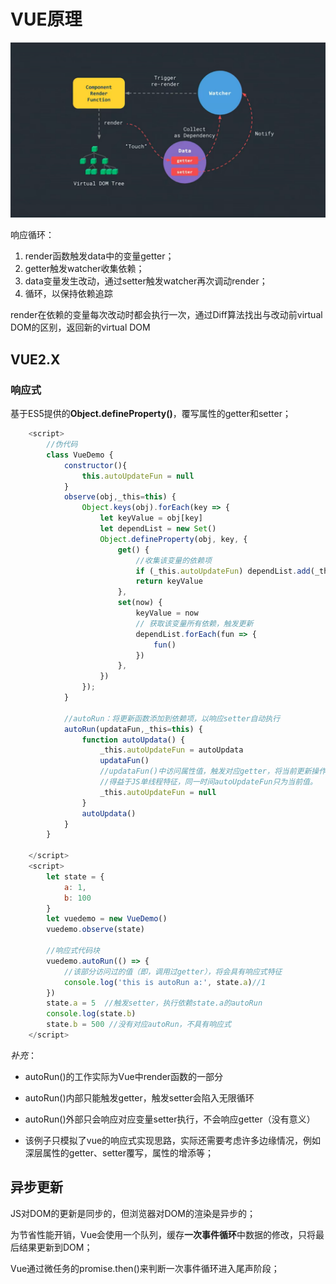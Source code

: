 # VUE原理

![title](./img/vue_code_1.png)

响应循环：

1. render函数触发data中的变量getter；
2. getter触发watcher收集依赖；
3. data变量发生改动，通过setter触发watcher再次调动render；
4. 循环，以保持依赖追踪

render在依赖的变量每次改动时都会执行一次，通过Diff算法找出与改动前virtual DOM的区别，返回新的virtual DOM

## VUE2.X

### 响应式

基于ES5提供的**Object.defineProperty()**，覆写属性的getter和setter；

```javascript
    <script>
        //伪代码
        class VueDemo {
            constructor(){
                this.autoUpdateFun = null
            }
            observe(obj,_this=this) {
                Object.keys(obj).forEach(key => {
                    let keyValue = obj[key]
                    let dependList = new Set()
                    Object.defineProperty(obj, key, {
                        get() {
                            //收集该变量的依赖项
                            if (_this.autoUpdateFun) dependList.add(_this.autoUpdateFun)
                            return keyValue
                        },
                        set(now) {
                            keyValue = now
                            // 获取该变量所有依赖，触发更新
                            dependList.forEach(fun => {
                                fun()
                            })
                        },
                    })
                });
            }

            //autoRun：将更新函数添加到依赖项，以响应setter自动执行
            autoRun(updataFun,_this=this) {
                function autoUpdata() {
                    _this.autoUpdateFun = autoUpdata
                    updataFun()
                    //updataFun()中访问属性值，触发对应getter，将当前更新操作放入该值的依赖列表dependList
                    //得益于JS单线程特征，同一时间autoUpdateFun只为当前值。
                    _this.autoUpdateFun = null
                }
                autoUpdata()
            }
        }

    </script>
    <script>
        let state = {
            a: 1,
            b: 100
        }
        let vuedemo = new VueDemo()
        vuedemo.observe(state)

        //响应式代码块
        vuedemo.autoRun(() => {
            //该部分访问过的值（即，调用过getter），将会具有响应式特征
            console.log('this is autoRun a:', state.a)//1
        })
        state.a = 5  //触发setter，执行依赖state.a的autoRun
        console.log(state.b)
        state.b = 500 //没有对应autoRun，不具有响应式
    </script>
```

*补充*：

- autoRun()的工作实际为Vue中render函数的一部分

- autoRun()内部只能触发getter，触发setter会陷入无限循环

- autoRun()外部只会响应对应变量setter执行，不会响应getter（没有意义）

- 该例子只模拟了vue的响应式实现思路，实际还需要考虑许多边缘情况，例如深层属性的getter、setter覆写，属性的增添等；

## 异步更新

JS对DOM的更新是同步的，但浏览器对DOM的渲染是异步的；

为节省性能开销，Vue会使用一个队列，缓存**一次事件循环**中数据的修改，只将最后结果更新到DOM；

Vue通过微任务的promise.then()来判断一次事件循环进入尾声阶段；

